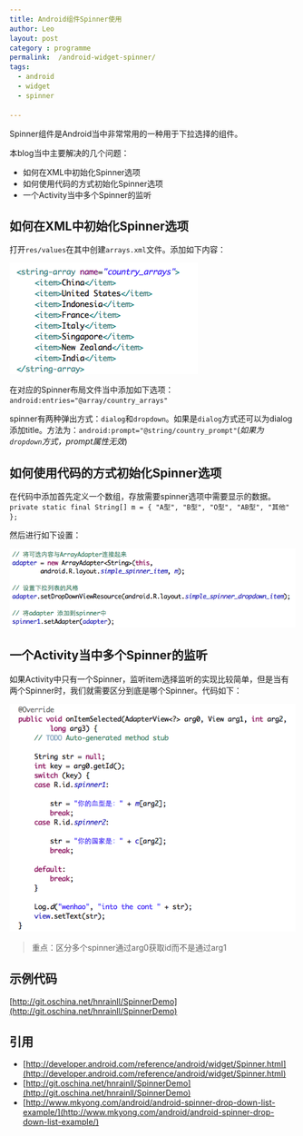 ```yaml
---
title: Android组件Spinner使用
author: Leo
layout: post
category : programme
permalink:  /android-widget-spinner/
tags: 
  - android
  - widget
  - spinner

---
```


Spinner组件是Android当中非常常用的一种用于下拉选择的组件。

本blog当中主要解决的几个问题：

- 如何在XML中初始化Spinner选项
- 如何使用代码的方式初始化Spinner选项
- 一个Activity当中多个Spinner的监听

## 如何在XML中初始化Spinner选项

打开`res/values`在其中创建`arrays.xml`文件。添加如下内容：

![spinner1.png](../img/in-post/post-android-widget-spinner/android-widget-spinner1.png)

在对应的Spinner布局文件当中添加如下选项：`android:entries="@array/country_arrays"`

spinner有两种弹出方式：`dialog`和`dropdown`。如果是`dialog`方式还可以为dialog添加title。方法为：`android:prompt="@string/country_prompt"`(*如果为`dropdown`方式，prompt属性无效*)


## 如何使用代码的方式初始化Spinner选项
在代码中添加首先定义一个数组，存放需要spinner选项中需要显示的数据。`private static final String[] m = { "A型", "B型", "O型", "AB型", "其他" };`

然后进行如下设置：

![spinner2.png](../img/in-post/post-android-widget-spinner/android-widget-spinner2.png)


## 一个Activity当中多个Spinner的监听

如果Activity中只有一个Spinner，监听item选择监听的实现比较简单，但是当有两个Spinner时，我们就需要区分到底是哪个Spinner。代码如下：

![spinner3.png](../img/in-post/post-android-widget-spinner/android-widget-spinner3.png)

> 重点：区分多个spinner通过arg0获取id而不是通过arg1

## 示例代码
[http://git.oschina.net/hnrainll/SpinnerDemo](http://git.oschina.net/hnrainll/SpinnerDemo)


## 引用

- [http://developer.android.com/reference/android/widget/Spinner.html](http://developer.android.com/reference/android/widget/Spinner.html)
- [http://git.oschina.net/hnrainll/SpinnerDemo](http://git.oschina.net/hnrainll/SpinnerDemo)
- [http://www.mkyong.com/android/android-spinner-drop-down-list-example/](http://www.mkyong.com/android/android-spinner-drop-down-list-example/)